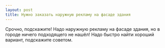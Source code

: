 ```yaml
---
layout: post 
title: Нужно заказать наружную рекламу на фасаде здания 
--- 
```

Срочно, подскажите! Надо наружную рекламу на фасаде здания, но в городе ничего подходящего не нашёл! Надо быстро найти хороший вариант, подскажите советом.